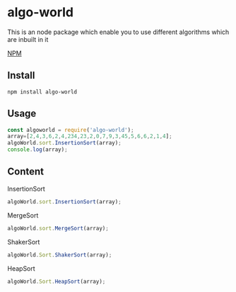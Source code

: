 # algo-world

This is an  node package  which enable you to use different algorithms which are inbuilt in it

[NPM](https://www.npmjs.com/package/algo-world)

## Install

```
npm install algo-world
```


## Usage

```javascript
const algoworld = require('algo-world');
array=[2,4,3,6,2,4,234,23,2,0,7,9,3,45,5,6,6,2,1,4];
algoWorld.sort.InsertionSort(array);
console.log(array);
```

## Content
InsertionSort
```javascript
algoWorld.sort.InsertionSort(array);
```
MergeSort
```javascript
algoWorld.sort.MergeSort(array);
```
ShakerSort
```javascript
algoWorld.Sort.ShakerSort(array);
```
HeapSort
```javascript
algoWorld.Sort.HeapSort(array);
```